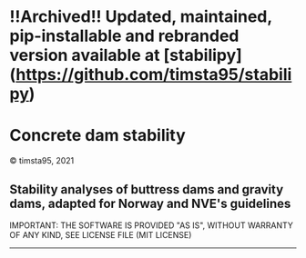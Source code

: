 # !!Archived!! Updated, maintained, pip-installable and rebranded version available at [stabilipy] (https://github.com/timsta95/stabilipy)

# Concrete dam stability

&copy; timsta95, 2021

## Stability analyses of buttress dams and gravity dams, adapted for Norway and NVE's guidelines

IMPORTANT: THE SOFTWARE IS PROVIDED "AS IS", WITHOUT WARRANTY OF ANY KIND, SEE LICENSE FILE (MIT LICENSE)

---


